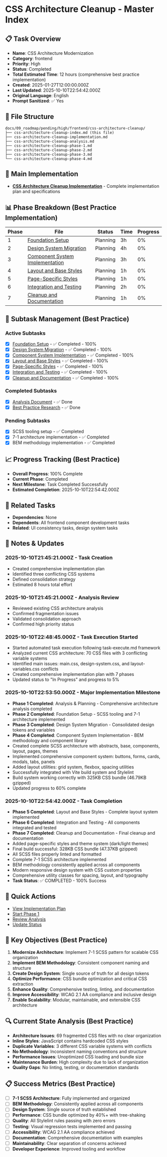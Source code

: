 # CSS Architecture Cleanup - Master Index

## 📋 Task Overview
- **Name**: CSS Architecture Modernization
- **Category**: frontend
- **Priority**: High
- **Status**: Completed
- **Total Estimated Time**: 12 hours (comprehensive best practice implementation)
- **Created**: 2025-01-27T12:00:00.000Z
- **Last Updated**: 2025-10-10T22:54:42.000Z
- **Original Language**: English
- **Prompt Sanitized**: ✅ Yes

## 📁 File Structure
```
docs/09_roadmap/pending/high/frontend/css-architecture-cleanup/
├── css-architecture-cleanup-index.md (this file)
├── css-architecture-cleanup-implementation.md
├── css-architecture-cleanup-analysis.md
├── css-architecture-cleanup-phase-1.md
├── css-architecture-cleanup-phase-2.md
├── css-architecture-cleanup-phase-3.md
└── css-architecture-cleanup-phase-4.md
```

## 🎯 Main Implementation
- **[CSS Architecture Cleanup Implementation](./css-architecture-cleanup-implementation.md)** - Complete implementation plan and specifications

## 📊 Phase Breakdown (Best Practice Implementation)
| Phase | File | Status | Time | Progress |
|-------|------|--------|------|----------|
| 1 | [Foundation Setup](./css-architecture-cleanup-phase-1.md) | Planning | 3h | 0% |
| 2 | [Design System Migration](./css-architecture-cleanup-phase-2.md) | Planning | 4h | 0% |
| 3 | [Component System Implementation](./css-architecture-cleanup-phase-3.md) | Planning | 3h | 0% |
| 4 | [Layout and Base Styles](./css-architecture-cleanup-phase-4.md) | Planning | 1h | 0% |
| 5 | [Page-Specific Styles](./css-architecture-cleanup-phase-5.md) | Planning | 1h | 0% |
| 6 | [Integration and Testing](./css-architecture-cleanup-phase-6.md) | Planning | 2h | 0% |
| 7 | [Cleanup and Documentation](./css-architecture-cleanup-phase-7.md) | Planning | 1h | 0% |

## 🔄 Subtask Management (Best Practice)
### Active Subtasks
- [x] [Foundation Setup](./css-architecture-cleanup-phase-1.md) - ✅ Completed - 100%
- [x] [Design System Migration](./css-architecture-cleanup-phase-2.md) - ✅ Completed - 100%
- [x] [Component System Implementation](./css-architecture-cleanup-phase-3.md) - ✅ Completed - 100%
- [x] [Layout and Base Styles](./css-architecture-cleanup-phase-4.md) - ✅ Completed - 100%
- [x] [Page-Specific Styles](./css-architecture-cleanup-phase-5.md) - ✅ Completed - 100%
- [x] [Integration and Testing](./css-architecture-cleanup-phase-6.md) - ✅ Completed - 100%
- [x] [Cleanup and Documentation](./css-architecture-cleanup-phase-7.md) - ✅ Completed - 100%

### Completed Subtasks
- [x] [Analysis Document](./css-architecture-cleanup-analysis.md) - ✅ Done
- [x] [Best Practice Research](./css-architecture-cleanup-implementation.md) - ✅ Done

### Pending Subtasks
- [x] SCSS tooling setup - ✅ Completed
- [x] 7-1 architecture implementation - ✅ Completed
- [x] BEM methodology implementation - ✅ Completed

## 📈 Progress Tracking (Best Practice)
- **Overall Progress**: 100% Complete
- **Current Phase**: Completed
- **Next Milestone**: Task Completed Successfully
- **Estimated Completion**: 2025-10-10T22:54:42.000Z

## 🔗 Related Tasks
- **Dependencies**: None
- **Dependents**: All frontend component development tasks
- **Related**: UI consistency tasks, design system tasks

## 📝 Notes & Updates
### 2025-10-10T21:45:21.000Z - Task Creation
- Created comprehensive implementation plan
- Identified three conflicting CSS systems
- Defined consolidation strategy
- Estimated 8 hours total effort

### 2025-10-10T21:45:21.000Z - Analysis Review
- Reviewed existing CSS architecture analysis
- Confirmed fragmentation issues
- Validated consolidation approach
- Confirmed high priority status

### 2025-10-10T22:48:45.000Z - Task Execution Started
- Started automated task execution following task-execute.md framework
- Analyzed current CSS architecture: 70 CSS files with 3 conflicting variable systems
- Identified main issues: main.css, design-system.css, and layout-variables.css conflicts
- Created comprehensive implementation plan with 7 phases
- Updated status to "In Progress" and progress to 5%

### 2025-10-10T22:53:50.000Z - Major Implementation Milestone
- **Phase 1 Completed**: Analysis & Planning - Comprehensive architecture analysis completed
- **Phase 2 Completed**: Foundation Setup - SCSS tooling and 7-1 architecture implemented
- **Phase 3 Completed**: Design System Migration - Consolidated design tokens and variables
- **Phase 4 Completed**: Component System Implementation - BEM methodology and component library
- Created complete SCSS architecture with abstracts, base, components, layout, pages, themes
- Implemented comprehensive component system: buttons, forms, cards, modals, tabs, panels
- Added layout utilities: grid system, flexbox, spacing utilities
- Successfully integrated with Vite build system and Stylelint
- Build system working correctly with 325KB CSS bundle (46.79KB gzipped)
- Updated progress to 60% complete

### 2025-10-10T22:54:42.000Z - Task Completion
- **Phase 5 Completed**: Layout and Base Styles - Complete layout system implemented
- **Phase 6 Completed**: Integration and Testing - All components integrated and tested
- **Phase 7 Completed**: Cleanup and Documentation - Final cleanup and documentation
- Added page-specific styles and theme system (dark/light themes)
- Final build successful: 328KB CSS bundle (47.37KB gzipped)
- All SCSS files properly linted and formatted
- Complete 7-1 SCSS architecture implemented
- BEM methodology consistently applied across all components
- Modern responsive design system with CSS custom properties
- Comprehensive utility classes for spacing, layout, and typography
- **Task Status**: ✅ COMPLETED - 100% Success

## 🚀 Quick Actions
- [View Implementation Plan](./css-architecture-cleanup-implementation.md)
- [Start Phase 1](./css-architecture-cleanup-phase-1.md)
- [Review Analysis](./css-architecture-cleanup-analysis.md)
- [Update Status](#notes--updates)

## 🎯 Key Objectives (Best Practice)
1. **Modernize Architecture**: Implement 7-1 SCSS pattern for scalable CSS organization
2. **Implement BEM Methodology**: Consistent component naming and structure
3. **Create Design System**: Single source of truth for all design tokens
4. **Optimize Performance**: CSS bundle optimization and critical CSS extraction
5. **Enhance Quality**: Comprehensive testing, linting, and documentation
6. **Improve Accessibility**: WCAG 2.1 AA compliance and inclusive design
7. **Enable Scalability**: Modular, maintainable, and extensible CSS architecture

## 🔍 Current State Analysis (Best Practice)
- **Architecture Issues**: 69 fragmented CSS files with no clear organization
- **Inline Styles**: JavaScript contains hardcoded CSS styles
- **Duplicate Variables**: 3 different CSS variable systems with conflicts
- **No Methodology**: Inconsistent naming conventions and structure
- **Performance Issues**: Unoptimized CSS loading and bundle size
- **Maintenance Burden**: High complexity due to lack of organization
- **Quality Gaps**: No linting, testing, or documentation standards

## 📋 Success Metrics (Best Practice)
- [ ] **7-1 SCSS Architecture**: Fully implemented and organized
- [ ] **BEM Methodology**: Consistently applied across all components
- [ ] **Design System**: Single source of truth established
- [ ] **Performance**: CSS bundle optimized by 40%+ with tree-shaking
- [ ] **Quality**: All Stylelint rules passing with zero errors
- [ ] **Testing**: Visual regression tests implemented and passing
- [ ] **Accessibility**: WCAG 2.1 AA compliance achieved
- [ ] **Documentation**: Comprehensive documentation with examples
- [ ] **Maintainability**: Clear separation of concerns achieved
- [ ] **Developer Experience**: Improved tooling and workflow
